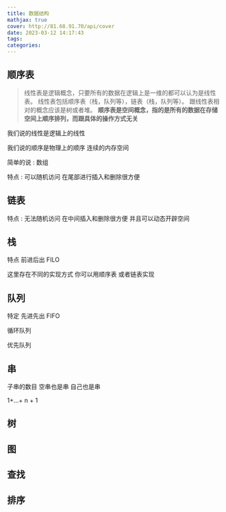 ```yaml
---
title: 数据结构
mathjax: true
cover: http://81.68.91.70/api/cover
date: 2023-03-12 14:17:43
tags:
categories:
---
```


## 顺序表

>   线性表是逻辑概念，只要所有的数据在逻辑上是一维的都可以认为是线性表。 线性表包括顺序表（栈，队列等），链表（栈，队列等）。 跟线性表相对的概念应该是树或者堆。 **顺序表是空间概念，指的是所有的数据在存储空间上顺序排列，而跟具体的操作方式无关**

我们说的线性是逻辑上的线性

我们说的顺序是物理上的顺序 连续的内存空间



简单的说 : 数组

特点 : 可以随机访问 在尾部进行插入和删除很方便



## 链表

特点 : 无法随机访问 在中间插入和删除很方便 并且可以动态开辟空间



## 栈

特点 前进后出 FILO

这里存在不同的实现方式 你可以用顺序表 或者链表实现

## 队列

特定 先进先出 FIFO

循环队列

优先队列

## 串

子串的数目  空串也是串 自己也是串

1+…+ n + 1 

## 树



## 图



## 查找



## 排序

